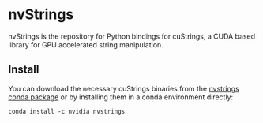 # nvStrings

nvStrings is the repository for Python bindings for cuStrings, a CUDA based library for GPU accelerated string manipulation.


## Install 

You can download the necessary cuStrings binaries from the [nvstrings conda package](https://anaconda.org/nvidia/nvstrings/) or by installing them in a conda environment directly:

`conda install -c nvidia nvstrings`

